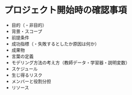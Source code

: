 # プロジェクト開始時の確認事項

- 目的（・非目的）
- 背景・スコープ
- 前提条件
- 成功指標（・失敗するとしたか原因は何か）
- 成果物
- 言葉の定義
- モデリング方法の考え方（教師データ・学習器・説明変数）
- スケジュール
- 生じ得るリスク
- メンバーと役割分担
- リソース
